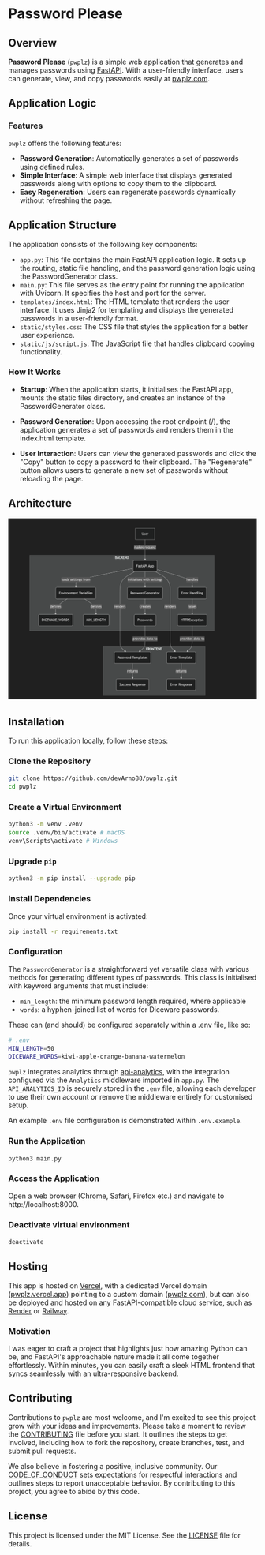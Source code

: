 # Password Please

## Overview

**Password Please** (`pwplz`) is a simple web application that generates and manages passwords using [FastAPI](https://fastapi.tiangolo.com/tutorial/). With a user-friendly interface, users can generate, view, and copy passwords easily at [pwplz.com](https://pwplz.com/).

## Application Logic

### Features

`pwplz` offers the following features:

-   **Password Generation**: Automatically generates a set of passwords using defined rules.
-   **Simple Interface**: A simple web interface that displays generated passwords along with options to copy them to the clipboard.
-   **Easy Regeneration**: Users can regenerate passwords dynamically without refreshing the page.

## Application Structure

The application consists of the following key components:

-   `app.py`: This file contains the main FastAPI application logic. It sets up the routing, static file handling, and the password generation logic using the PasswordGenerator class.
-   `main.py`: This file serves as the entry point for running the application with Uvicorn. It specifies the host and port for the server.
-   `templates/index.html`: The HTML template that renders the user interface. It uses Jinja2 for templating and displays the generated passwords in a user-friendly format.
-   `static/styles.css`: The CSS file that styles the application for a better user experience.
-   `static/js/script.js`: The JavaScript file that handles clipboard copying functionality.

### How It Works

-   **Startup**: When the application starts, it initialises the FastAPI app, mounts the static files directory, and creates an instance of the PasswordGenerator class.

-   **Password Generation**: Upon accessing the root endpoint (/), the application generates a set of passwords and renders them in the index.html template.

-   **User Interaction**: Users can view the generated passwords and click the "Copy" button to copy a password to their clipboard. The "Regenerate" button allows users to generate a new set of passwords without reloading the page.

## Architecture

![pwplz Block Diagram](static/pwplz-block-diagram.png)

## Installation

To run this application locally, follow these steps:

### Clone the Repository

```bash
git clone https://github.com/devArno88/pwplz.git
cd pwplz
```

### Create a Virtual Environment

```bash
python3 -m venv .venv
source .venv/bin/activate # macOS
venv\Scripts\activate # Windows
```

### Upgrade `pip`

```bash
python3 -m pip install --upgrade pip
```

### Install Dependencies

Once your virtual environment is activated:

```bash
pip install -r requirements.txt
```

### Configuration

The `PasswordGenerator` is a straightforward yet versatile class with various methods for generating different types of passwords. This class is initialised with keyword arguments that must include:

-   `min_length`: the minimum password length required, where applicable
-   `words`: a hyphen-joined list of words for Diceware passwords.

These can (and should) be configured separately within a .env file, like so:

```bash
# .env
MIN_LENGTH=50
DICEWARE_WORDS=kiwi-apple-orange-banana-watermelon
```

`pwplz` integrates analytics through [api-analytics](https://pypi.org/project/api-analytics/), with the integration configured via the `Analytics` middleware imported in `app.py`. The `API_ANALYTICS_ID` is securely stored in the `.env` file, allowing each developer to use their own account or remove the middleware entirely for customised setup.

An example `.env` file configuration is demonstrated within `.env.example`.

### Run the Application

```bash
python3 main.py
```

### Access the Application

Open a web browser (Chrome, Safari, Firefox etc.) and navigate to http://localhost:8000.

### Deactivate virtual environment

```bash
deactivate
```

## Hosting

This app is hosted on [Vercel](https://vercel.com/), with a dedicated Vercel domain ([pwplz.vercel.app](https://pwplz.vercel.app)) pointing to a custom domain ([pwplz.com](https://pwplz.com)), but can also be deployed and hosted on any FastAPI-compatible cloud service, such as [Render](https://render.com/) or [Railway](https://railway.app/).

### Motivation

I was eager to craft a project that highlights just how amazing Python can be, and FastAPI's approachable nature made it all come together effortlessly. Within minutes, you can easily craft a sleek HTML frontend that syncs seamlessly with an ultra-responsive backend.

## Contributing

Contributions to `pwplz` are most welcome, and I'm excited to see this project grow with your ideas and improvements. Please take a moment to review the [CONTRIBUTING](./CONTRIBUTING.md) file before you start. It outlines the steps to get involved, including how to fork the repository, create branches, test, and submit pull requests.

We also believe in fostering a positive, inclusive community. Our [CODE_OF_CONDUCT](./CODE_OF_CONDUCT.md) sets expectations for respectful interactions and outlines steps to report unacceptable behavior. By contributing to this project, you agree to abide by this code.

## License

This project is licensed under the MIT License. See the [LICENSE](./LICENSE) file for details.

